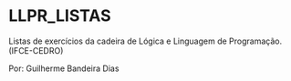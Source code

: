# LLPR_LISTAS

Listas de exercícios da cadeira de Lógica e Linguagem de Programação. (IFCE-CEDRO)

Por: Guilherme Bandeira Dias
